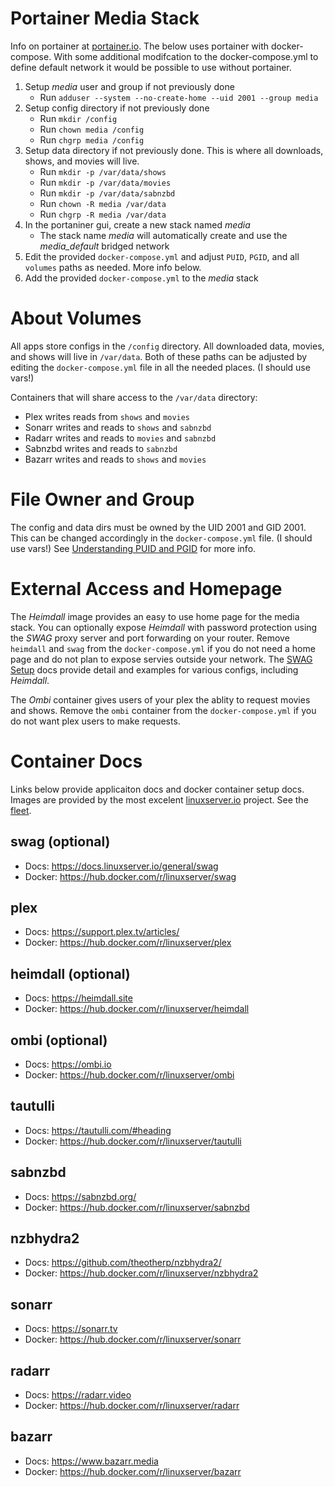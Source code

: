 # Portainer Media Stack

Info on portainer at [portainer.io](https://www.portainer.io). The below uses portainer with docker-compose. With some additional modifcation to the docker-compose.yml to define default network it would be possible to use without portainer.

1. Setup *media* user and group if not previously done
    - Run `adduser --system --no-create-home --uid 2001 --group media`
1. Setup config directory if not previously done
    - Run `mkdir /config`
    - Run `chown media /config`
    - Run `chgrp media /config`
1. Setup data directory if not previously done. This is where all downloads, shows, and movies will live.
    - Run `mkdir -p /var/data/shows`
    - Run `mkdir -p /var/data/movies`
    - Run `mkdir -p /var/data/sabnzbd`
    - Run `chown -R media /var/data`
    - Run `chgrp -R media /var/data`
1. In the portaniner gui, create a new stack named *media*
    - The stack name *media* will automatically create and use the *media_default* bridged network
1. Edit the provided `docker-compose.yml` and adjust `PUID`, `PGID`, and all `volumes` paths as needed. More info below.
1. Add the provided `docker-compose.yml` to the *media* stack

# About Volumes
All apps store configs in the `/config` directory. All downloaded data, movies, and shows will live in `/var/data`. Both of these paths can be adjusted by editing the `docker-compose.yml` file in all the needed places. (I should use vars!)

Containers that will share access to the `/var/data` directory:
- Plex writes reads from `shows` and `movies`
- Sonarr writes and reads to `shows` and `sabnzbd`
- Radarr writes and reads to `movies` and `sabnzbd`
- Sabnzbd writes and reads to `sabnzbd`
- Bazarr writes and reads to `shows` and `movies`

# File Owner and Group
The config and data dirs must be owned by the UID 2001 and GID 2001. This can be changed accordingly in the `docker-compose.yml` file. (I should use vars!) See [Understanding PUID and PGID](https://docs.linuxserver.io/general/understanding-puid-and-pgid) for more info.

# External Access and Homepage
The *Heimdall* image provides an easy to use home page for the media stack. You can optionally expose *Heimdall* with password protection using the *SWAG* proxy server and port forwarding on your router. Remove `heimdall` and `swag` from the `docker-compose.yml` if you do not need a home page and do not plan to expose servies outside your network. The [SWAG Setup](https://docs.linuxserver.io/general/swag) docs provide detail and examples for various configs, including *Heimdall*.

The *Ombi* container gives users of your plex the ablity to request movies and shows. Remove the `ombi` container from the `docker-compose.yml` if you do not want plex users to make requests.
 
# Container Docs
Links below provide applicaiton docs and docker container setup docs. Images are provided by the most excelent [linuxserver.io](https://www.linuxserver.io) project. See the [fleet](https://fleet.linuxserver.io).

## swag (optional)
- Docs: https://docs.linuxserver.io/general/swag
- Docker: https://hub.docker.com/r/linuxserver/swag

## plex
- Docs: https://support.plex.tv/articles/
- Docker: https://hub.docker.com/r/linuxserver/plex

## heimdall (optional)
- Docs: https://heimdall.site
- Docker: https://hub.docker.com/r/linuxserver/heimdall

## ombi (optional)
- Docs: https://ombi.io
- Docker: https://hub.docker.com/r/linuxserver/ombi

## tautulli
- Docs: https://tautulli.com/#heading
- Docker: https://hub.docker.com/r/linuxserver/tautulli

## sabnzbd
- Docs: https://sabnzbd.org/
- Docker: https://hub.docker.com/r/linuxserver/sabnzbd

## nzbhydra2
- Docs: https://github.com/theotherp/nzbhydra2/
- Docker: https://hub.docker.com/r/linuxserver/nzbhydra2

## sonarr
- Docs: https://sonarr.tv
- Docker: https://hub.docker.com/r/linuxserver/sonarr

## radarr
- Docs: https://radarr.video
- Docker: https://hub.docker.com/r/linuxserver/radarr

## bazarr
- Docs: https://www.bazarr.media
- Docker: https://hub.docker.com/r/linuxserver/bazarr
